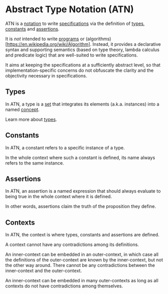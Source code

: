 # Abstract Type Notation (ATN)

ATN is a [notation](https://en.wikipedia.org/wiki/Notation) to write [specifications](https://en.wikipedia.org/wiki/Specification_(technical_standard)) via the definition of [types](#Types), [constants](#Constants) and [assertions](#Assertions).

It is _not_ intended to write [programs](https://en.wikipedia.org/wiki/Computer_program) or (algorithms)[https://en.wikipedia.org/wiki/Algorithm]. Instead, it provides a declarative syntax and supporting semantics (based on type theory, lambda calculus and predicate logic) that are well-suited to write specifications.

It aims at keeping the specifications at a sufficiently abstract level, so that implementation-specific concerns do not obfuscate the clarity and the objectivity necessary in specifications.

## Types

In ATN, a type is a [set](https://en.wikipedia.org/wiki/Set_(mathematics)) that integrates its elements (a.k.a. instances) into a named [concept](https://en.wikipedia.org/wiki/Concept).

Learn more about [types](./Types).

## Constants

In ATN, a constant refers to a specific instance of a type. 

In the whole context where such a constant is defined, its name always refers to the same instance.

## Assertions

In ATN, an assertion is a named expression that should always evaluate to being true in the whole context where it is defined.

In other words, assertions claim the truth of the proposition they define.

## Contexts

In ATN, the context is where types, constants and assertions are defined.

A context cannot have any contradictions among its definitions.

An inner-context can be embedded in an outer-context, in which case all the definitions of the outer-context are known by the inner-context, but not the other way around. There cannot be any contradictions between the inner-context and the outer-context.

An inner-context can be embedded in many outer-contexts as long as all contexts do not have contradictions among themselves.
